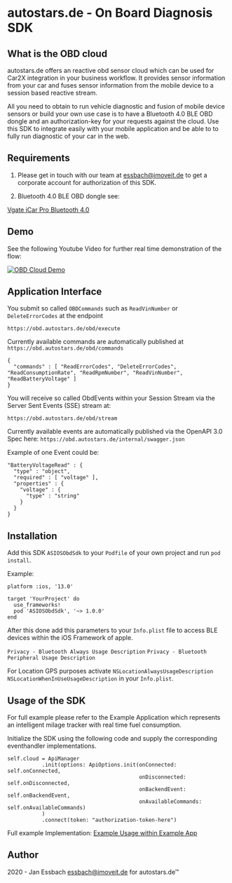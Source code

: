 # autostars.de - On Board Diagnosis SDK

## What is the OBD cloud
autostars.de offers an reactive obd sensor cloud which can be used for Car2X integration in your business workflow.
It provides sensor information from your car and fuses sensor information from the mobile device to a session based 
reactive stream. 

All you need to obtain to run vehicle diagnostic and fusion of mobile device sensors or build your own use case is 
to have a Bluetooth 4.0 BLE OBD dongle and an authorization-key for your requests against the cloud. Use this SDK 
to integrate easily with your mobile application and be able to to fully run diagnostic of your car in the web.

## Requirements

1. Please get in touch with our team at essbach@imoveit.de to get a corporate account for authorization of this SDK.

2. Bluetooth 4.0 BLE OBD dongle see: 

[Vgate iCar Pro Bluetooth 4.0](https://www.amazon.de/Vgate-Bluetooth-Fehler-Code-Leser-Adapter/dp/B071D8SYXN)

## Demo

See the following Youtube Video for further real time demonstration of the flow:

[![OBD Cloud Demo](https://img.youtube.com/vi/ES7c5MUOsAU/0.jpg)](https://www.youtube.com/watch?v=ES7c5MUOsAU)

## Application Interface

You submit so called `OBDCommands` such as `ReadVinNumber` or `DeleteErrorCodes` at the endpoint

`https://obd.autostars.de/obd/execute`

Currently available commands are automatically published at `https://obd.autostars.de/obd/commands`

```
{
  "commands" : [ "ReadErrorCodes", "DeleteErrorCodes", "ReadConsumptionRate", "ReadRpmNumber", "ReadVinNumber", "ReadBatteryVoltage" ]
}
```

You will receive so called ObdEvents within your Session Stream via the Server Sent Events (SSE) stream at:

`https://obd.autostars.de/obd/stream`

Currently available events are automatically published via the OpenAPI 3.0 Spec here:  `https://obd.autostars.de/internal/swagger.json`

Example of one Event could be:

```
"BatteryVoltageRead" : {
  "type" : "object",
  "required" : [ "voltage" ],
  "properties" : {
    "voltage" : {
      "type" : "string"
    }
  }
}
```

## Installation

Add this SDK `ASIOSObdSdk` to your `Podfile` of your own project and run `pod install`.

Example:
```
platform :ios, '13.0'

target 'YourProject' do
  use_frameworks!
  pod 'ASIOSObdSdk', '~> 1.0.0'
end
```

After this done add this parameters to your `Info.plist` file to access BLE devices within the iOS Framework of apple.

`Privacy - Bluetooth Always Usage Description`
`Privacy - Bluetooth Peripheral Usage Description`

For Location GPS purposes activate
`NSLocationAlwaysUsageDescription`
`NSLocationWhenInUseUsageDescription` in your `Info.plist`.
 
 ## Usage of the SDK
 
 For full example please refer to the Example Application which represents an intelligent milage tracker with real time fuel consumption.
 
 Initialize the SDK using the following code and supply the corresponding eventhandler implementations.
 
```
self.cloud = ApiManager
           .init(options: ApiOptions.init(onConnected: self.onConnected,
                                          onDisconnected: self.onDisconnected,
                                          onBackendEvent: self.onBackendEvent,
                                          onAvailableCommands: self.onAvailableCommands)
           )
           .connect(token: "authorization-token-here")
```

Full example Implementation: [Example Usage within Example App](https://github.com/autostars-de/ios-obd-sdk/blob/master/Example/ASIOSObdSdk/ViewController.swift)

## Author
2020 - Jan Essbach <essbach@imoveit.de> for autostars.de™ 
